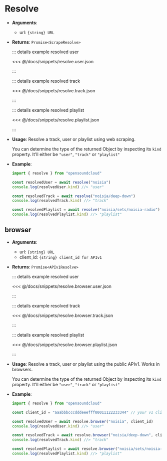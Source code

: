 # Resolve

- **Arguments**:

  - url: `{string} URL`

- **Returns**: `Promise<ScrapeResolve>`

  ::: details example resolved user

  <<< @/docs/snippets/resolve.user.json

  :::

  ::: details example resolved track

  <<< @/docs/snippets/resolve.track.json

  :::

  ::: details example resolved playlist

  <<< @/docs/snippets/resolve.playlist.json

  :::

- **Usage**:
  Resolve a track, user or playlist using web scraping.

  You can determine the type of the returned Object by inspecting its `kind` property.
  It'll either be `"user"`, `"track"` or `"playlist"`

- **Example**:

  ```ts
  import { resolve } from "opensoundcloud"

  const resolvedUser = await resolve("noisia")
  console.log(resolvedUser.kind) //> "user"

  const resolvedTrack = await resolve("noisia/deep-down")
  console.log(resolvedTrack.kind) //> "track"

  const resolvedPlaylist = await resolve("noisia/sets/noisia-radio")
  console.log(resolvedPlaylist.kind) //> "playlist"
  ```

## browser

- **Arguments**:
  - url: `{string} URL`
  - client_id: `{string} client_id for APIv1`

- **Returns**: `Promise<APIv1Resolve>`

  ::: details example resolved user

  <<< @/docs/snippets/resolve.browser.user.json

  :::

  ::: details example resolved track

  <<< @/docs/snippets/resolve.browser.track.json

  :::

  ::: details example resolved playlist

  <<< @/docs/snippets/resolve.browser.playlist.json

  :::

- **Usage**:
  Resolve a track, user or playlist using the public APIv1. Works in browsers.

  You can determine the type of the returned Object by inspecting its `kind` property.
  It'll either be `"user"`, `"track"` or `"playlist"`

- **Example**:

  ```ts
  import { resolve } from "opensoundcloud"

  const client_id = "aaabbbcccdddeeefff00011122233344" // your v1 client_id

  const resolvedUser = await resolve.browser("noisia", client_id)
  console.log(resolvedUser.kind) //> "user"

  const resolvedTrack = await resolve.browser("noisia/deep-down", client_id)
  console.log(resolvedTrack.kind) //> "track"

  const resolvedPlaylist = await resolve.browser("noisia/sets/noisia-radio", client_id)
  console.log(resolvedPlaylist.kind) //> "playlist"
  ```